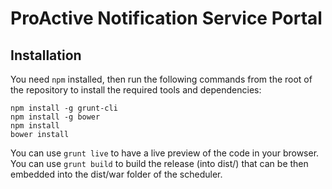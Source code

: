 # ProActive Notification Service Portal

## Installation

You need `npm` installed, then run the following commands from the root of the repository to install the required tools and dependencies:
```
npm install -g grunt-cli
npm install -g bower
npm install
bower install
```

You can use `grunt live` to have a live preview of the code in your browser.
You can use `grunt build` to build the release (into dist/) that can be then embedded into the dist/war folder of the scheduler.
